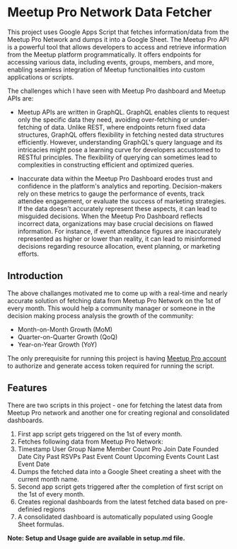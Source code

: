 # Meetup Pro Network Data Fetcher

This project uses Google Apps Script that fetches information/data from the Meetup Pro Network and dumps it into a Google Sheet. The Meetup Pro API is a powerful tool that allows developers to access and retrieve information from the Meetup platform programmatically. It offers endpoints for accessing various data, including events, groups, members, and more, enabling seamless integration of Meetup functionalities into custom applications or scripts. 

The challenges which I have seen with Meetup Pro dashboard and Meetup APIs are:

* Meetup APIs are written in GraphQL. GraphQL enables clients to request only the specific data they need, avoiding over-fetching or under-fetching of data. Unlike REST, where endpoints return fixed data structures, GraphQL offers flexibility in fetching nested data structures efficiently. However, understanding GraphQL's query language and its intricacies might pose a learning curve for developers accustomed to RESTful principles. The flexibility of querying can sometimes lead to complexities in constructing efficient and optimized queries.
  
* Inaccurate data within the Meetup Pro Dashboard erodes trust and confidence in the platform's analytics and reporting. Decision-makers rely on these metrics to gauge the performance of events, track attendee engagement, or evaluate the success of marketing strategies. If the data doesn't accurately represent these aspects, it can lead to misguided decisions. When the Meetup Pro Dashboard reflects incorrect data, organizations may base crucial decisions on flawed information. For instance, if event attendance figures are inaccurately represented as higher or lower than reality, it can lead to misinformed decisions regarding resource allocation, event planning, or marketing efforts.

## Introduction

The above challanges motivated me to come up with a real-time and nearly accurate solution of fetching data from Meetup Pro Network on the 1st of every month. This would help a community manager or someone in the decision making process analysis the growth of the community:

* Month-on-Month Growth (MoM)
* Quarter-on-Quarter Growth (QoQ)
* Year-on-Year Growth (YoY)

The only prerequisite for running this project is having [Meetup Pro account](https://www.meetup.com/meetup-pro/) to authorize and generate access token required for running the script.

## Features
There are two scripts in this project - one for fetching the latest data from Meetup Pro network and another one for creating regional and consolidated dashboards.
1. First app script gets triggered on the 1st of every month.
2. Fetches following data from Meetup Pro Network:
3. Timestamp	User Group Name	Member Count	Pro Join Date	Founded Date	City	Past RSVPs	Past Event Count	Upcoming Events Count	Last Event Date
4. Dumps the fetched data into a Google Sheet creating a sheet with the current month name.
5. Second app script gets triggered after the completion of first script on the 1st of every month.
6. Creates regional dashboards from the latest fetched data based on pre-definied regions
7. A consolidated dashboard is automatically populated using Google Sheet formulas.

**Note: Setup and Usage guide are available in setup.md file.**

